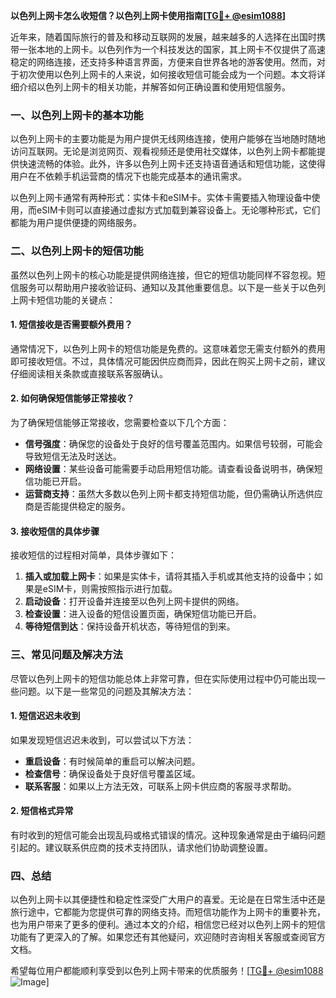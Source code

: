 **以色列上网卡怎么收短信？以色列上网卡使用指南[[TG💪+ @esim1088](https://t.me/s/esim1088)]**

近年来，随着国际旅行的普及和移动互联网的发展，越来越多的人选择在出国时携带一张本地的上网卡。以色列作为一个科技发达的国家，其上网卡不仅提供了高速稳定的网络连接，还支持多种语言界面，方便来自世界各地的游客使用。然而，对于初次使用以色列上网卡的人来说，如何接收短信可能会成为一个问题。本文将详细介绍以色列上网卡的相关功能，并解答如何正确设置和使用短信服务。

### 一、以色列上网卡的基本功能

以色列上网卡的主要功能是为用户提供无线网络连接，使用户能够在当地随时随地访问互联网。无论是浏览网页、观看视频还是使用社交媒体，以色列上网卡都能提供快速流畅的体验。此外，许多以色列上网卡还支持语音通话和短信功能，这使得用户在不依赖手机运营商的情况下也能完成基本的通讯需求。

以色列上网卡通常有两种形式：实体卡和eSIM卡。实体卡需要插入物理设备中使用，而eSIM卡则可以直接通过虚拟方式加载到兼容设备上。无论哪种形式，它们都能为用户提供便捷的网络服务。

### 二、以色列上网卡的短信功能

虽然以色列上网卡的核心功能是提供网络连接，但它的短信功能同样不容忽视。短信服务可以帮助用户接收验证码、通知以及其他重要信息。以下是一些关于以色列上网卡短信功能的关键点：

#### 1. 短信接收是否需要额外费用？

通常情况下，以色列上网卡的短信功能是免费的。这意味着您无需支付额外的费用即可接收短信。不过，具体情况可能因供应商而异，因此在购买上网卡之前，建议仔细阅读相关条款或直接联系客服确认。

#### 2. 如何确保短信能够正常接收？

为了确保短信能够正常接收，您需要检查以下几个方面：

- **信号强度**：确保您的设备处于良好的信号覆盖范围内。如果信号较弱，可能会导致短信无法及时送达。
- **网络设置**：某些设备可能需要手动启用短信功能。请查看设备说明书，确保短信功能已开启。
- **运营商支持**：虽然大多数以色列上网卡都支持短信功能，但仍需确认所选供应商是否能提供稳定的服务。

#### 3. 接收短信的具体步骤

接收短信的过程相对简单，具体步骤如下：

1. **插入或加载上网卡**：如果是实体卡，请将其插入手机或其他支持的设备中；如果是eSIM卡，则需按照指示进行加载。
2. **启动设备**：打开设备并连接至以色列上网卡提供的网络。
3. **检查设置**：进入设备的短信设置页面，确保短信功能已开启。
4. **等待短信到达**：保持设备开机状态，等待短信的到来。

### 三、常见问题及解决方法

尽管以色列上网卡的短信功能总体上非常可靠，但在实际使用过程中仍可能出现一些问题。以下是一些常见的问题及其解决方法：

#### 1. 短信迟迟未收到

如果发现短信迟迟未收到，可以尝试以下方法：

- **重启设备**：有时候简单的重启可以解决问题。
- **检查信号**：确保设备处于良好信号覆盖区域。
- **联系客服**：如果以上方法无效，可联系上网卡供应商的客服寻求帮助。

#### 2. 短信格式异常

有时收到的短信可能会出现乱码或格式错误的情况。这种现象通常是由于编码问题引起的。建议联系供应商的技术支持团队，请求他们协助调整设置。

### 四、总结

以色列上网卡以其便捷性和稳定性深受广大用户的喜爱。无论是在日常生活中还是旅行途中，它都能为您提供可靠的网络支持。而短信功能作为上网卡的重要补充，也为用户带来了更多的便利。通过本文的介绍，相信您已经对以色列上网卡的短信功能有了更深入的了解。如果您还有其他疑问，欢迎随时咨询相关客服或查阅官方文档。

希望每位用户都能顺利享受到以色列上网卡带来的优质服务！[[TG💪+ @esim1088](https://t.me/s/esim1088) ![Image](https://i.postimg.cc/4NQfJmqS/Snipaste-2025-05-13-00-14-12.png)]
